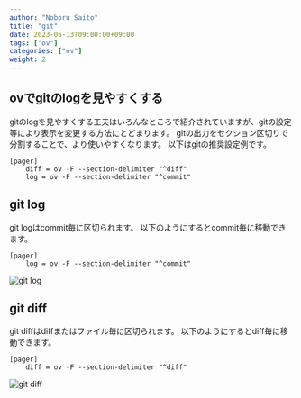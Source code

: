 ```yaml
---
author: "Noboru Saito"
title: "git"
date: 2023-06-13T09:00:00+09:00
tags: ["ov"]
categories: ["ov"]
weight: 2
---
```


## ovでgitのlogを見やすくする

gitのlogを見やすくする工夫はいろんなところで紹介されていますが、gitの設定等により表示を変更する方法にとどまります。
gitの出力をセクション区切りで分割することで、より使いやすくなります。
以下はgitの推奨設定例です。

```config
[pager]
    diff = ov -F --section-delimiter "^diff"
    log = ov -F --section-delimiter "^commit" 
```

## git log

git logはcommit毎に区切られます。
以下のようにするとcommit毎に移動できます。

```config
[pager]
    log = ov -F --section-delimiter "^commit" 
```

![git log](/ov/git-log.gif)

## git diff

git diffはdiffまたはファイル毎に区切られます。
以下のようにするとdiff毎に移動できます。

```config
[pager]
    diff = ov -F --section-delimiter "^diff"
```

![git diff](/ov/git-diff.gif)
